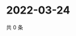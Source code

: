 # 2022-03-24

共 0 条

<!-- BEGIN WEIBO -->
<!-- 最后更新时间 Thu Mar 24 2022 05:09:53 GMT+0800 (China Standard Time) -->

<!-- END WEIBO -->
